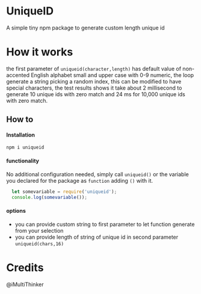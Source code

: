# UniqueID

A simple tiny npm package to generate custom length unique id


# How it works

the first parameter of `uniqueid(character,length)` has default value of non-accented English alphabet small and upper case with 0-9 numeric, the loop generate a string picking a random index, this can be modified to have special characters, the test results shows it take about 2 millisecond to generate 10 unique ids with zero match and 24 ms for 10,000 unique ids with zero match. 

## How to

#### Installation
``npm i uniqueid``
#### functionality
No additional configuration needed, simply call ``uniqueid()``  or the variable you declared for the package as ``function`` adding ``()`` with it. 
```javascript
  let somevariable = require('uniqueid');
  console.log(somevariable());
```
#### options
- you can provide custom string to first parameter to let function generate from your selection
- you can provide length of string of unique id in second parameter
``uniqueid(chars,16)``

# Credits

@iMultiThinker
